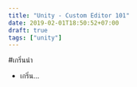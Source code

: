 ```yaml
---
title: "Unity - Custom Editor 101"
date: 2019-02-01T18:50:52+07:00
draft: true
tags: ["unity"]
---
```


#เกริ่นนำ
- เกริ่น...

